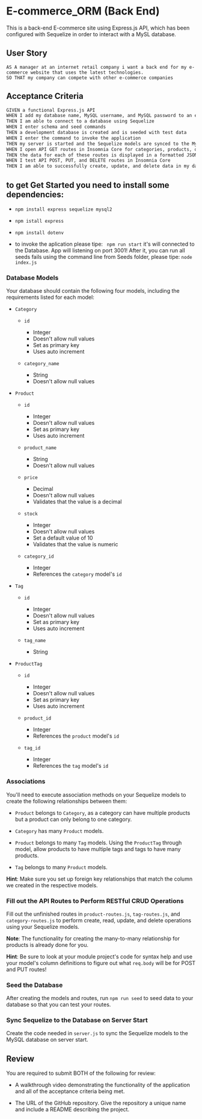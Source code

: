 
# E-commerce_ORM (Back End)

This is a back-end E-commerce site using Express.js API, which has been configured with Sequelize in order to interact with a MySL database.

## User Story

```
AS A manager at an internet retail company i want a back end for my e-commerce website that uses the latest technologies.
SO THAT my company can compete with other e-commerce companies
```

## Acceptance Criteria

```md
GIVEN a functional Express.js API
WHEN I add my database name, MySQL username, and MySQL password to an environment variable file
THEN I am able to connect to a database using Sequelize
WHEN I enter schema and seed commands
THEN a development database is created and is seeded with test data
WHEN I enter the command to invoke the application
THEN my server is started and the Sequelize models are synced to the MySQL database
WHEN I open API GET routes in Insomnia Core for categories, products, or tags
THEN the data for each of these routes is displayed in a formatted JSON
WHEN I test API POST, PUT, and DELETE routes in Insomnia Core
THEN I am able to successfully create, update, and delete data in my database
```

## to get Get Started you need to install some dependencies:
*  ``` npm install express sequelize mysql2 ```
*   ```npm istall express ```
*  ``` npm install dotenv ```

* to invoke the aplication please tipe:
 ``` npm run start```
it's will connected to the Database. App will listening on port 3001! 
After it,  you can run all seeds fails using  the command line from Seeds folder, please tipe:
 ``` node index.js ```
 
### Database Models

Your database should contain the following four models, including the requirements listed for each model:

* `Category`

  * `id`
    * Integer
    * Doesn't allow null values
    * Set as primary key
    * Uses auto increment

  * `category_name`
    * String
    * Doesn't allow null values

* `Product`

  * `id`
    * Integer
    * Doesn't allow null values
    * Set as primary key
    * Uses auto increment

  * `product_name`
    * String
    * Doesn't allow null values

  * `price`
    * Decimal
    * Doesn't allow null values
    * Validates that the value is a decimal

  * `stock`
    * Integer
    * Doesn't allow null values
    * Set a default value of 10
    * Validates that the value is numeric

  * `category_id`
    * Integer
    * References the `category` model's `id` 

* `Tag`

  * `id`
    * Integer
    * Doesn't allow null values
    * Set as primary key
    * Uses auto increment

  * `tag_name`
    * String

* `ProductTag`

  * `id`
    * Integer
    * Doesn't allow null values
    * Set as primary key
    * Uses auto increment

  * `product_id`
    * Integer
    * References the `product` model's `id`

  * `tag_id`
    * Integer
    * References the `tag` model's `id`

### Associations

You'll need to execute association methods on your Sequelize models to create the following relationships between them:

* `Product` belongs to `Category`, as a category can have multiple products but a product can only belong to one category.

* `Category` has many `Product` models.

* `Product` belongs to many `Tag` models. Using the `ProductTag` through model, allow products to have multiple tags and tags to have many products.

* `Tag` belongs to many `Product` models.

**Hint**: Make sure you set up foreign key relationships that match the column we created in the respective models.

### Fill out the API Routes to Perform RESTful CRUD Operations

Fill out the unfinished routes in `product-routes.js`, `tag-routes.js`, and `category-routes.js` to perform create, read, update, and delete operations using your Sequelize models.

**Note**: The functionality for creating the many-to-many relationship for products is already done for you.

**Hint**: Be sure to look at your module project's code for syntax help and use your model's column definitions to figure out what `req.body` will be for POST and PUT routes!

### Seed the Database

After creating the models and routes, run `npm run seed` to seed data to your database so that you can test your routes.

### Sync Sequelize to the Database on Server Start

Create the code needed in `server.js` to sync the Sequelize models to the MySQL database on server start.


## Review

You are required to submit BOTH of the following for review:

* A walkthrough video demonstrating the functionality of the application and all of the acceptance criteria being met.

* The URL of the GitHub repository. Give the repository a unique name and include a README describing the project.
